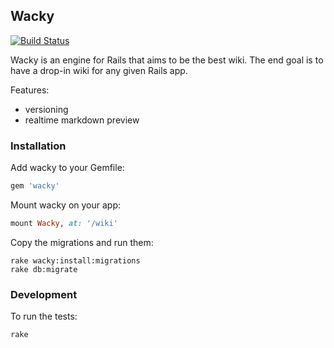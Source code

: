 ## Wacky
[![Build Status](https://travis-ci.org/isotope11/wacky.png?branch=master)](https://travis-ci.org/isotope11/wacky)

Wacky is an engine for Rails that aims to be the best wiki.  The end goal is to
have a drop-in wiki for any given Rails app.

Features:

- versioning
- realtime markdown preview

### Installation

Add wacky to your Gemfile:

```ruby
gem 'wacky'
```

Mount wacky on your app:

```ruby
mount Wacky, at: '/wiki'
```

Copy the migrations and run them:

    rake wacky:install:migrations
    rake db:migrate

### Development

To run the tests:

    rake
